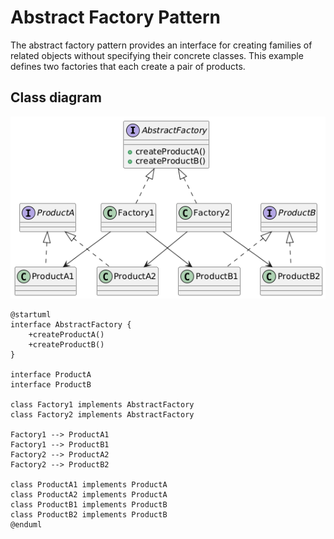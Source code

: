 # Abstract Factory Pattern

The abstract factory pattern provides an interface for creating families of related objects without specifying their concrete classes. This example defines two factories that each create a pair of products.

## Class diagram

![Class diagram](/assets/images/abstractfactory.png)

```plantuml
@startuml
interface AbstractFactory {
    +createProductA()
    +createProductB()
}

interface ProductA
interface ProductB

class Factory1 implements AbstractFactory
class Factory2 implements AbstractFactory

Factory1 --> ProductA1
Factory1 --> ProductB1
Factory2 --> ProductA2
Factory2 --> ProductB2

class ProductA1 implements ProductA
class ProductA2 implements ProductA
class ProductB1 implements ProductB
class ProductB2 implements ProductB
@enduml
```
